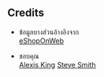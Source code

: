 ## Credits

- ข้อมูลบางส่วนอ้างอิงจาก <br>
[eShopOnWeb](https://github.com/dotnet-architecture/eShopOnWeb)

- ขอบคุณ <br>
[Alexis King](https://lexi-lambda.github.io/about.html)
[Steve Smith](https://github.com/ardalis)
